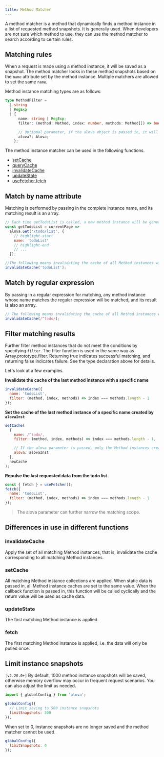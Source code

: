 ```yaml
---
title: Method Matcher
---
```


A method matcher is a method that dynamically finds a method instance in a list of requested method snapshots. It is generally used. When developers are not sure which method to use, they can use the method matcher to search according to certain rules.

## Matching rules

When a request is made using a method instance, it will be saved as a snapshot. The method matcher looks in these method snapshots based on the `name` attribute set by the method instance. Multiple matchers are allowed to set the same `name`.

Method instance matching types are as follows:

```typescript
type MethodFilter =
  | string
  | RegExp
  | {
      name: string | RegExp;
      filter: (method: Method, index: number, methods: Method[]) => boolean;

      // Optional parameter, if the alova object is passed in, it will only match the Method instance created by this alova, otherwise it will match the Method instances of all alova instances.
      alova?: Alova;
    };
```

The method instance matcher can be used in the following functions.

- [setCache](/tutorial/cache/set-and-query)
- [queryCache](/tutorial/cache/set-and-query)
- [invalidateCache](/tutorial/cache/manually-invalidate)
- [updateState](/tutorial/advanced/update-across-components)
- [useFetcher.fetch](/tutorial/advanced/use-fetcher)

## Match by name attribute

Matching is performed by passing in the complete instance name, and its matching result is an array.

```javascript
// Each time getTodoList is called, a new method instance will be generated, and their names are the same.
const getTodoList = currentPage =>
  alova.Get('/todo/list', {
    // highlight-start
    name: 'todoList'
    // highlight-end
    // ...
  });

//The following means invalidating the cache of all Method instances with name 'todoList'
invalidateCache('todoList');
```

## Match by regular expression

By passing in a regular expression for matching, any method instance whose name matches the regular expression will be matched, and its result is also an array.

```javascript
// The following means invalidating the cache of all Method instances whose names start with 'todo'
invalidateCache(/^todo/);
```

## Filter matching results

Further filter method instances that do not meet the conditions by specifying `filter`. The filter function is used in the same way as Array.prototype.filter. Returning true indicates successful matching, and returning false indicates failure. See the type declaration above for details.

Let's look at a few examples.

**Invalidate the cache of the last method instance with a specific name**

```javascript
invalidateCache({
  name: 'todoList',
  filter: (method, index, methods) => index === methods.length - 1
});
```

**Set the cache of the last method instance of a specific name created by `alovaInst`**

```javascript
setCache(
  {
    name: /^todo/,
    filter: (method, index, methods) => index === methods.length - 1,

    // If the alova parameter is passed, only the Method instances created by this alova instance will be matched, otherwise it will be matched in all Method instances.
    alova: alovaInst
  },
  newCache
);
```

**Repulse the last requested data from the todo list**

```javascript
const { fetch } = useFetcher();
fetch({
  name: 'todoList',
  filter: (method, index, methods) => index === methods.length - 1
});
```

> The alova parameter can further narrow the matching scope.

## Differences in use in different functions

### invalidateCache

Apply the set of all matching Method instances, that is, invalidate the cache corresponding to all matching Method instances.

### setCache

All matching Method instance collections are applied. When static data is passed in, all Method instance caches are set to the same value. When the callback function is passed in, this function will be called cyclically and the return value will be used as cache data.

### updateState

The first matching Method instance is applied.

### fetch

The first matching Method instance is applied, i.e. the data will only be pulled once.

## Limit instance snapshots

`[v2.20.0+]` By default, 1000 method instance snapshots will be saved, otherwise memory overflow may occur in frequent request scenarios. You can also adjust the limit as needed.

```js
import { globalConfig } from 'alova';

globalConfig({
  // Limit saving to 500 instance snapshots
  limitSnapshots: 500
});
```

When set to 0, instance snapshots are no longer saved and the method matcher cannot be used.

```js
globalConfig({
  limitSnapshots: 0
});
```
